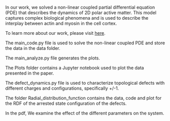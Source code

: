 In our work, we solved a non-linear coupled partial differential equation (PDE) that describes the dynamics of 2D polar active matter. This model captures complex biological phenomena and is used to describe the interplay between actin and myosin in the cell cortex.

To learn more about our work, please visit [here](https://arxiv.org/abs/2401.00203#:~:text=(i)%20The%20long%20time%20state,exponential%20decay%20in%20thermal%20equilibrium.).

The main_code.py file is used to solve the non-linear coupled PDE and store the data in the data folder.

The main_analyze.py file generates the plots.

The Plots folder contains a Jupyter notebook used to plot the data presented in the paper.

The defect_dynamics.py file is used to characterize topological defects with different charges and configurations, specifically +/-1.

The folder Radial_distribution_function contains the data, code and plot for the RDF of the arrested state configuration of the defects.

In the pdf, We examine the effect of the different parameters on the system.
